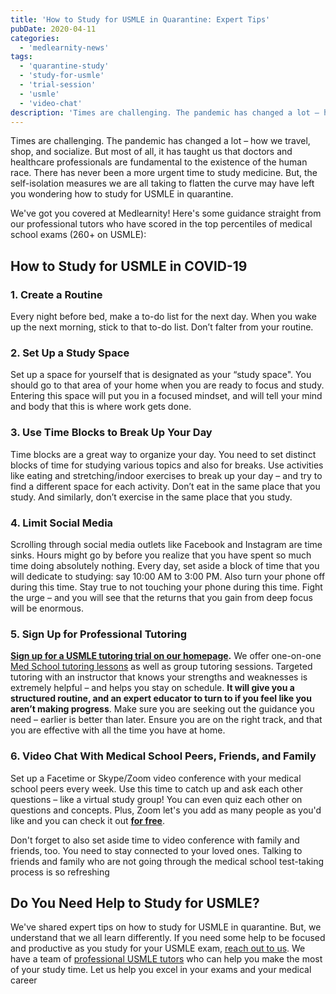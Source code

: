 ```yaml
---
title: 'How to Study for USMLE in Quarantine: Expert Tips'
pubDate: 2020-04-11
categories:
  - 'medlearnity-news'
tags:
  - 'quarantine-study'
  - 'study-for-usmle'
  - 'trial-session'
  - 'usmle'
  - 'video-chat'
description: 'Times are challenging. The pandemic has changed a lot – how we travel, shop, and socialize. But most of all, it has taught us that doctors and healthcare p'
---
```


Times are challenging. The pandemic has changed a lot – how we travel, shop, and socialize. But most of all, it has taught us that doctors and healthcare professionals are fundamental to the existence of the human race. There has never been a more urgent time to study medicine. But, the self-isolation measures we are all taking to flatten the curve may have left you wondering how to study for USMLE in quarantine.

We've got you covered at Medlearnity! Here's some guidance straight from our professional tutors who have scored in the top percentiles of medical school exams (260+ on USMLE):

## How to Study for USMLE in COVID-19

### 1\. Create a Routine

Every night before bed, make a to-do list for the next day. When you wake up the next morning, stick to that to-do list. Don’t falter from your routine.

### 2\. Set Up a Study Space

Set up a space for yourself that is designated as your “study space". You should go to that area of your home when you are ready to focus and study. Entering this space will put you in a focused mindset, and will tell your mind and body that this is where work gets done.

### 3\. Use Time Blocks to Break Up Your Day

Time blocks are a great way to organize your day. You need to set distinct blocks of time for studying various topics and also for breaks. Use activities like eating and stretching/indoor exercises to break up your day – and try to find a different space for each activity. Don’t eat in the same place that you study. And similarly, don’t exercise in the same place that you study.

### 4\. Limit Social Media

Scrolling through social media outlets like Facebook and Instagram are time sinks. Hours might go by before you realize that you have spent so much time doing absolutely nothing. Every day, set aside a block of time that you will dedicate to studying: say 10:00 AM to 3:00 PM. Also turn your phone off during this time. Stay true to not touching your phone during this time. Fight the urge – and you will see that the returns that you gain from deep focus will be enormous.

### 5\. Sign Up for Professional Tutoring

**[Sign up for a USMLE tutoring trial on our homepage](https://www.medlearnity.com/start-here/).** We offer one-on-one [Med School tutoring lessons](https://www.medlearnity.com/tutoring/) as well as group tutoring sessions. Targeted tutoring with an instructor that knows your strengths and weaknesses is extremely helpful – and helps you stay on schedule. **It will give you a structured routine, and an expert educator to turn to if you feel like you aren’t making progress**. Make sure you are seeking out the guidance you need – earlier is better than later. Ensure you are on the right track, and that you are effective with all the time you have at home.

### 6\. Video Chat With Medical School Peers, Friends, and Family

Set up a Facetime or Skype/Zoom video conference with your medical school peers every week. Use this time to catch up and ask each other questions – like a virtual study group! You can even quiz each other on questions and concepts. Plus, Zoom let's you add as many people as you'd like and you can check it out [**for free**](https://zoom.us/signup#/signup).

Don't forget to also set aside time to video conference with family and friends, too. You need to stay connected to your loved ones. Talking to friends and family who are not going through the medical school test-taking process is so refreshing

## Do You Need Help to Study for USMLE?

We've shared expert tips on how to study for USMLE in quarantine. But, we understand that we all learn differently. If you need some help to be focused and productive as you study for your USMLE exam, [reach out to us](http://www.medlearnity.com/start-here/). We have a team of [professional USMLE tutors](http://www.medlearnity.com/our-tutors/) who can help you make the most of your study time. Let us help you excel in your exams and your medical career
